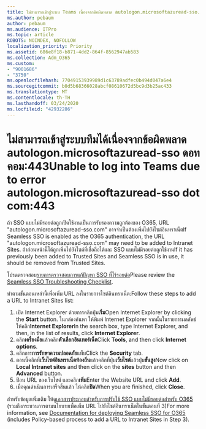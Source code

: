 ```yaml
---
title: ไม่สามารถเข้าสู่ระบบ Teams เนื่องจากข้อผิดพลาด autologon.microsoftazuread-sso.com:443
ms.author: pebaum
author: pebaum
ms.audience: ITPro
ms.topic: article
ROBOTS: NOINDEX, NOFOLLOW
localization_priority: Priority
ms.assetid: 686e8f18-b871-4dd2-864f-8562947ab583
ms.collection: Adm_O365
ms.custom:
- "9001686"
- "3750"
ms.openlocfilehash: 77049153939989d1c63789adfec0b494d047a6e4
ms.sourcegitcommit: b0d5b68366028abcf08610672d5bc9d3b25ac433
ms.translationtype: MT
ms.contentlocale: th-TH
ms.lasthandoff: 03/24/2020
ms.locfileid: "42932286"
---
```

# <a name="unable-to-log-into-teams-due-to-error-autologonmicrosoftazuread-sso-dot-com443"></a><span data-ttu-id="dbd4f-102">ไม่สามารถเข้าสู่ระบบทีมได้เนื่องจากข้อผิดพลาด autologon.microsoftazuread-sso ดอทคอม:443</span><span class="sxs-lookup"><span data-stu-id="dbd4f-102">Unable to log into Teams due to error autologon.microsoftazuread-sso dot com:443</span></span>

<span data-ttu-id="dbd4f-103">ถ้า SSO แบบไม่มีรอยต่อถูกเปิดใช้งานเป็นการรับรองความถูกต้องของ O365, URL "autologon.microsoftazuread-sso.com" อาจจําเป็นต้องเพิ่มไปยังไซต์อินทราเน็ต</span><span class="sxs-lookup"><span data-stu-id="dbd4f-103">If Seamless SSO is enabled as the O365 authentication, the URL "autologon.microsoftazuread-sso.com" may need to be added to Intranet Sites.</span></span>  <span data-ttu-id="dbd4f-104">ถ้าก่อนหน้านี้ได้ถูกเพิ่มไปยังไซต์ที่เชื่อถือได้และ SSO แบบไม่มีรอยต่อถูกใช้งาน</span><span class="sxs-lookup"><span data-stu-id="dbd4f-104">If it has previously been added to Trusted Sites  and Seamless SSO is in use, it should be removed from Trusted Sites.</span></span>

<span data-ttu-id="dbd4f-105">โปรดตรวจสอบ[รายการตรวจสอบการแก้ปัญหา SSO ที่ไร้รอยต่อ](https://docs.microsoft.com/azure/active-directory/hybrid/tshoot-connect-sso#troubleshooting-checklist)</span><span class="sxs-lookup"><span data-stu-id="dbd4f-105">Please review the [Seamless SSO Troubleshooting Checklist](https://docs.microsoft.com/azure/active-directory/hybrid/tshoot-connect-sso#troubleshooting-checklist).</span></span>

<span data-ttu-id="dbd4f-106">ทําตามขั้นตอนเหล่านี้เพื่อเพิ่ม URL ลงในรายการไซต์อินทราเน็ต:</span><span class="sxs-lookup"><span data-stu-id="dbd4f-106">Follow these steps to add a URL to Intranet Sites list:</span></span>

1. <span data-ttu-id="dbd4f-107">เปิด Internet Explorer ด้วยการคลิกปุ่ม**เริ่ม**</span><span class="sxs-lookup"><span data-stu-id="dbd4f-107">Open Internet Explorer by clicking the **Start** button.</span></span> <span data-ttu-id="dbd4f-108">ในกล่องค้นหา ให้พิมพ์ Internet Explorer จากนั้นในรายการผลลัพธ์ ให้คลิก**Internet Explorer**</span><span class="sxs-lookup"><span data-stu-id="dbd4f-108">In the search box, type Internet Explorer, and then, in the list of results, click **Internet Explorer**.</span></span>
2. <span data-ttu-id="dbd4f-109">คลิก**เครื่องมือ**แล้วคลิก**ตัวเลือกอินเทอร์เน็ต**</span><span class="sxs-lookup"><span data-stu-id="dbd4f-109">Click **Tools**, and then click **Internet options**.</span></span>
3. <span data-ttu-id="dbd4f-110">คลิกการ**การรักษาความปลอดภัย**แท็บ</span><span class="sxs-lookup"><span data-stu-id="dbd4f-110">Click the **Security** tab.</span></span>
4. <span data-ttu-id="dbd4f-111">ตอนนี้คลิกที่**เว็บไซต์อินทราเน็ตท้องถิ่น**แล้วคลิกที่ปุ่ม**เว็บไซต์**แล้วปุ่ม**ขั้นสูง**</span><span class="sxs-lookup"><span data-stu-id="dbd4f-111">Now click on **Local Intranet sites** and then click on the **sites** button and then **Advanced** button.</span></span>
5. <span data-ttu-id="dbd4f-112">ป้อน URL ของเว็บไซต์ และคลิก**เพิ่ม**</span><span class="sxs-lookup"><span data-stu-id="dbd4f-112">Enter the Website URL and click **Add**.</span></span>
6. <span data-ttu-id="dbd4f-113">เมื่อคุณดําเนินการเสร็จสิ้นแล้ว ให้คลิก**ปิด**</span><span class="sxs-lookup"><span data-stu-id="dbd4f-113">When you are finished, click **Close**.</span></span>

<span data-ttu-id="dbd4f-114">สําหรับข้อมูลเพิ่มเติม ให้ดู[เอกสารประกอบสําหรับการปรับใช้ SSO แบบไม่มีรอยต่อสําหรับ O365](https://docs.microsoft.com/azure/active-directory/hybrid/how-to-connect-sso-quick-start) (รวมถึงกระบวนการตามนโยบายเพื่อเพิ่ม URL ไปยังไซต์อินทราเน็ตในขั้นตอนที่ 3)</span><span class="sxs-lookup"><span data-stu-id="dbd4f-114">For more information, see [Documentation for deploying Seamless SSO for O365](https://docs.microsoft.com/azure/active-directory/hybrid/how-to-connect-sso-quick-start) (includes Policy-based process to add a URL to Intranet Sites in Step 3).</span></span>
